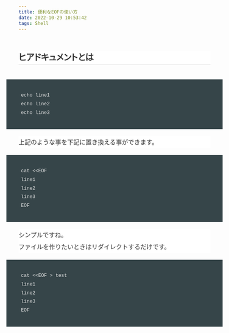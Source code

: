 ```yaml
---
title: 便利なEOFの使い方
date: 2022-10-29 10:53:42
tags: Shell
---
```


<h2 style="background-color: white; border-bottom: 1px solid rgb(221, 221, 221); box-sizing: inherit; color: #333333; cursor: pointer; font-family: -apple-system, &quot;Segoe UI&quot;, &quot;Helvetica Neue&quot;, &quot;Hiragino Kaku Gothic ProN&quot;, メイリオ, meiryo, sans-serif; font-feature-settings: &quot;palt&quot;; font-size: 1.6em; line-height: 1.5; margin: 2.2em 0px 2.4rem; padding: 0px 0px 0.1em; position: relative;">
ヒアドキュメントとは</h2>
<div class="code-frame" data-lang="lang" style="background-color: #364549; box-sizing: inherit; color: #e3e3e3; font-family: -apple-system, &quot;Segoe UI&quot;, &quot;Helvetica Neue&quot;, &quot;Hiragino Kaku Gothic ProN&quot;, メイリオ, meiryo, sans-serif; font-size: 0.9em; margin: 1.5em -32px; padding: 1em 32px;">
<div class="highlight" style="box-sizing: inherit; overflow-x: auto; padding: 0.5em;">
<pre style="background-color: transparent; border-radius: 0px; border: none; box-sizing: inherit; color: inherit; font-family: SFMono-Regular, Consolas, &quot;Liberation Mono&quot;, Menlo, Courier, monospace; font-size: inherit; line-height: 1.8; padding: 0px;">echo line1
echo line2
echo line3
</pre>
</div>
</div>
<div style="background-color: white; box-sizing: inherit; color: #333333; font-family: -apple-system, &quot;Segoe UI&quot;, &quot;Helvetica Neue&quot;, &quot;Hiragino Kaku Gothic ProN&quot;, メイリオ, meiryo, sans-serif; font-size: 16px; line-height: 1.9; padding: 0px;">
上記のような事を下記に置き換える事ができます。</div>
<div class="code-frame" data-lang="lang" style="background-color: #364549; box-sizing: inherit; color: #e3e3e3; font-family: -apple-system, &quot;Segoe UI&quot;, &quot;Helvetica Neue&quot;, &quot;Hiragino Kaku Gothic ProN&quot;, メイリオ, meiryo, sans-serif; font-size: 0.9em; margin: 1.5em -32px; padding: 1em 32px;">
<div class="highlight" style="box-sizing: inherit; overflow-x: auto; padding: 0.5em;">
<pre style="background-color: transparent; border-radius: 0px; border: none; box-sizing: inherit; color: inherit; font-family: SFMono-Regular, Consolas, &quot;Liberation Mono&quot;, Menlo, Courier, monospace; font-size: inherit; line-height: 1.8; padding: 0px;">cat &lt;&lt;EOF
line1
line2
line3
EOF
</pre>
</div>
</div>
<div style="background-color: white; box-sizing: inherit; color: #333333; font-family: -apple-system, &quot;Segoe UI&quot;, &quot;Helvetica Neue&quot;, &quot;Hiragino Kaku Gothic ProN&quot;, メイリオ, meiryo, sans-serif; font-size: 16px; line-height: 1.9; padding: 0px;">
シンプルですね。<br style="box-sizing: inherit;" />ファイルを作りたいときはリダイレクトするだけです。</div>
<div class="code-frame" data-lang="lang" style="background-color: #364549; box-sizing: inherit; color: #e3e3e3; font-family: -apple-system, &quot;Segoe UI&quot;, &quot;Helvetica Neue&quot;, &quot;Hiragino Kaku Gothic ProN&quot;, メイリオ, meiryo, sans-serif; font-size: 0.9em; margin: 1.5em -32px; padding: 1em 32px;">
<div class="highlight" style="box-sizing: inherit; overflow-x: auto; padding: 0.5em;">
<pre style="background-color: transparent; border-radius: 0px; border: none; box-sizing: inherit; color: inherit; font-family: SFMono-Regular, Consolas, &quot;Liberation Mono&quot;, Menlo, Courier, monospace; font-size: inherit; line-height: 1.8; padding: 0px;">cat &lt;&lt;EOF &gt; test
line1
line2
line3
EOF</pre>
</div>
</div>
